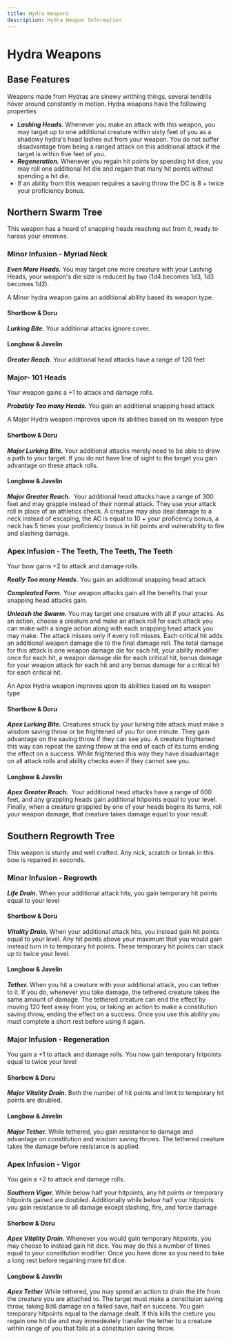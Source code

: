 ```yaml
---
title: Hydra Weapons
description: Hydra Weapon Information
---
```

# Hydra Weapons

## Base Features
Weapons made from Hydras are sinewy writhing things, several tendrils hover around constantly in motion.
Hydra weapons have the following properties

* ***Lashing Heads.*** Whenever you make an attack with this weapon, you may target up to one additional creature within sixty feet of you as a shadowy hydra's head lashes out from your weapon. You do not suffer disadvantage from being a ranged attack on this additional attack if the target is within five feet of you.
* ***Regeneration.*** Whenever you regain hit points by spending hit dice, you may roll one additional hit die and regain that many hit points without spending a hit die.
* If an ability from this weapon requires a saving throw the DC is 8 + twice your proficiency bonus.

## Northern Swarm Tree
This weapon has a hoard of snapping heads reaching out from it, ready to harass your enemies.

### Minor Infusion - Myriad Neck
***Even More Heads.*** You may target one more creature with your Lashing Heads, your weapon's die size is reduced by two (1d4 becomes 1d3, 1d3 becomes 1d2).

A Minor hydra weapon gains an additional ability based its weapon type.

#### Shortbow & Doru
***Lurking Bite.*** Your additional attacks ignore cover.

#### Longbow & Javelin
***Greater Reach.*** Your additional head attacks have a range of 120 feet

### Major- 101 Heads
Your weapon gains a +1 to attack and damage rolls.

***Probably Too many Heads.*** You gain an additional snapping head attack

A Major Hydra weapon improves upon its abilities based on its weapon type

#### Shortbow & Doru
***Major Lurking Bite.*** Your additional attacks merely need to be able to draw a path to your target. If you do not have line of sight to the target you gain advantage on these attack rolls.

#### Longbow & Javelin
***Major Greater Reach.***  Your additional head attacks have a range of 300 feet and may grapple instead of their normal attack. They use your attack roll in place of an athletics check. A creature may also deal damage to a neck instead of escaping, the AC is equal to 10 + your proficency bonus, a neck has 5 times your proficiency bonus in hit points and vulnerability to fire and slashing damage.

### Apex Infusion - The Teeth, The Teeth, The Teeth

Your bow gains +2 to attack and damage rolls.

***Really Too many Heads.*** You gain an additional snapping head attack

***Compleated Form.*** Your weapon attacks gain all the benefits that your snapping head attacks gain.

***Unleash the Swarm.*** You may target one creature with all if your attacks. As an action, choose a creature and make an attack roll for each attack you can make with a single action along with each snapping head attack you may make. The attack misses only if every roll misses. Each critical hit adds an additional weapon damage die to the final damage roll. The total damage for this attack is one weapon damage die for each hit, your ability modifier once for each hit, a weapon damage die for each critical hit, bonus damage for your weapon attack for each hit and any bonus damage for a critical hit for each critical hit.

An Apex Hydra weapon improves upon its abilities based on its weapon type

#### Shortbow & Doru
***Apex Lurking Bite.*** Creatures struck by your lurking bite attack must make a wisdom saving throw or be frightened of you for one minute. They gain advantage on the saving throw if they can see you. A creature frightened this way can repeat the saving throw at the end of each of its turns ending the effect on a success. While frightened this way they have disadvantage on all attack rolls and ability checks even if they cannot see you.

#### Longbow & Javelin
***Apex Greater Reach.***  Your additional head attacks have a range of 600 feet, and any grappling heads gain additional hitpoints equal to your level. Finally, when a creature grappled by one of your heads begins its turns, roll your weapon damage, that creature takes damage equal to your result.

## Southern Regrowth Tree

This weapon is sturdy and well crafted. Any nick, scratch or break in this bow is repaired in seconds.

### Minor Infusion - Regrowth

***Life Drain.*** When your additional attack hits, you gain temporary hit points equal to your level

#### Shortbow & Doru

***Vitality Drain.*** When your additional attack hits, you instead gain hit points equal to your level. Any hit points above your maximum that you would gain instead turn in to temporary hit points. These temporary hit points can stack up to twice your level.

#### Longbow & Javelin

***Tether.*** When you hit a creature with your additional attack, you can tether to it. If you do, whenever you take damage, the tethered creature takes the same amount of damage. The tethered creature can end the effect by moving 120 feet away from you, or taking an action to make a constitution saving throw, ending the effect on a success. Once you use this ability you must complete a short rest before using it again.

### Major Infusion - Regeneration

You gain a +1 to attack and damage rolls. You now gain temporary hitpoints equal to twice your level

#### Shorbow & Doru
***Major Vitality Drain.*** Both the number of hit points and limit to temporary hit points are doubled.

#### Longbow & Javelin
***Major Tether.*** While tethered, you gain resistance to damage and advantage on constitution and wisdom saving throws. The tethered creature takes the damage before resistance is applied.

### Apex Infusion - Vigor
You gain a +2 to attack and damage rolls.

***Southern Vigor.*** While below half your hitpoints, any hit points or temporary hitpoints gained are doubled. Additionally while below half your hitpoints you gain resistance to all damage except slashing, fire, and force damage

#### Shorbow & Doru
***Apex Vitality Drain.*** Whenever you would gain temporary hitpoints, you may choose to instead gain hit dice. You may do this a number of times equal to your constitution modifier. Once you have done so you need to take a long rest before regaining more hit dice.

#### Longbow & Javelin
***Apex Tether*** While tethered, you may spend an action to drain the life from the creature you are attached to. The target must make a constituion saving throw, taking 8d6 damage on a failed save, half on success. You gain temporary hitpoints equal to the damage dealt. If this kills the creture you regain one hit die and may immedeately transfer the tether to a creature within range of you that fails at a constitution saving throw.

